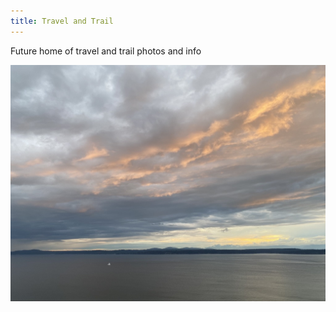```yaml
---
title: Travel and Trail
---
```

Future home of travel and trail photos and info

![Evening at Discovery Park](photos/DA92BFCB-117E-41A6-9788-AF23AEDDE82D_1_105_c.jpeg)